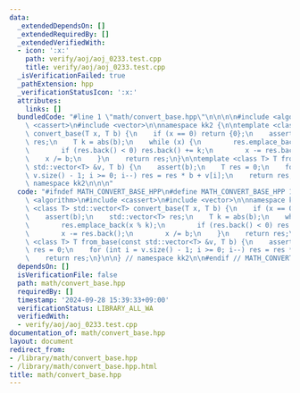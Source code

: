 ```yaml
---
data:
  _extendedDependsOn: []
  _extendedRequiredBy: []
  _extendedVerifiedWith:
  - icon: ':x:'
    path: verify/aoj/aoj_0233.test.cpp
    title: verify/aoj/aoj_0233.test.cpp
  _isVerificationFailed: true
  _pathExtension: hpp
  _verificationStatusIcon: ':x:'
  attributes:
    links: []
  bundledCode: "#line 1 \"math/convert_base.hpp\"\n\n\n\n#include <algorithm>\n#include\
    \ <cassert>\n#include <vector>\n\nnamespace kk2 {\n\ntemplate <class T> std::vector<T>\
    \ convert_base(T x, T b) {\n    if (x == 0) return {0};\n    assert(b);\n    std::vector<T>\
    \ res;\n    T k = abs(b);\n    while (x) {\n        res.emplace_back(x % k);\n\
    \        if (res.back() < 0) res.back() += k;\n        x -= res.back();\n    \
    \    x /= b;\n    }\n    return res;\n}\n\ntemplate <class T> T from_base(const\
    \ std::vector<T> &v, T b) {\n    assert(b);\n    T res = 0;\n    for (int i =\
    \ v.size() - 1; i >= 0; i--) res = res * b + v[i];\n    return res;\n}\n\n} //\
    \ namespace kk2\n\n\n"
  code: "#ifndef MATH_CONVERT_BASE_HPP\n#define MATH_CONVERT_BASE_HPP 1\n\n#include\
    \ <algorithm>\n#include <cassert>\n#include <vector>\n\nnamespace kk2 {\n\ntemplate\
    \ <class T> std::vector<T> convert_base(T x, T b) {\n    if (x == 0) return {0};\n\
    \    assert(b);\n    std::vector<T> res;\n    T k = abs(b);\n    while (x) {\n\
    \        res.emplace_back(x % k);\n        if (res.back() < 0) res.back() += k;\n\
    \        x -= res.back();\n        x /= b;\n    }\n    return res;\n}\n\ntemplate\
    \ <class T> T from_base(const std::vector<T> &v, T b) {\n    assert(b);\n    T\
    \ res = 0;\n    for (int i = v.size() - 1; i >= 0; i--) res = res * b + v[i];\n\
    \    return res;\n}\n\n} // namespace kk2\n\n#endif // MATH_CONVERT_BASE_HPP\n"
  dependsOn: []
  isVerificationFile: false
  path: math/convert_base.hpp
  requiredBy: []
  timestamp: '2024-09-28 15:39:33+09:00'
  verificationStatus: LIBRARY_ALL_WA
  verifiedWith:
  - verify/aoj/aoj_0233.test.cpp
documentation_of: math/convert_base.hpp
layout: document
redirect_from:
- /library/math/convert_base.hpp
- /library/math/convert_base.hpp.html
title: math/convert_base.hpp
---
```

